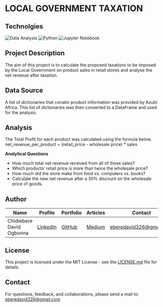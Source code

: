 # LOCAL GOVERNMENT TAXATION

## Technolgies
![Data Analysis](https://img.shields.io/badge/Data-Analysis-light-green)
![Python](https://img.shields.io/badge/Python-blue)
![Jupyter Notebook](https://img.shields.io/badge/Jupyter-Notebook-light-green)

## Project Description

The aim of this project is to calculate the proposed taxations to be imposed by the Local Government on product sales in retail stores and analyse the net revenue after taxation.

## Data Source

A list of dictionaries that conatin product information was provided by Azubi Africa. This list of dictionaries was then converted to a DataFrame and used for the analysis.

## Analysis
The Total Profit for each product was calculated using the formula below.
net_revenue_per_product = (retail_price - wholesale price) * sales

**Analytical Questions**
- How much total net revenue received from all of these sales?
- Which products’ retail price is more than twice the wholesale price?
- How much did the store make from food vs. computers vs. books?
- Calculate the new net revenue after a 30% discount on the wholesale price of goods.

## Author

| Name | Profile | Portfolio | Articles | Contact |
| ---- | ------- | --------- | -------- | ------- |
| Chidiebere David Ogbonna | [LinkedIn](https://www.linkedin.com/in/chidieberedavidogbonna/) | [GitHub](https://github.com/iameberedavid) | [Medium](https://eberedavid.medium.com) | eberedavid326@gmail.com |

## License

This project is licensed under the MIT License - see the [LICENSE.md](LICENSE.md) file for details.

## Contact

For questions, feedback, and collaborations, please send a mail to: eberedavid326@gmail.com